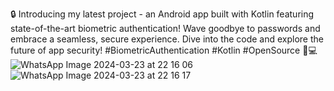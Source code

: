 🔒 Introducing my latest project - an Android app built with Kotlin featuring state-of-the-art biometric authentication! Wave goodbye to passwords and embrace a seamless, secure experience. Dive into the code and explore the future of app security! #BiometricAuthentication #Kotlin #OpenSource 🚀💻![WhatsApp Image 2024-03-23 at 22 16 06](https://github.com/rishabhsingh2002/biometric_auth/assets/83571003/4b1e555c-42da-4390-8df3-84e0041ab2ec)
![WhatsApp Image 2024-03-23 at 22 16 17](https://github.com/rishabhsingh2002/biometric_auth/assets/83571003/452fc639-ebf5-4b14-a115-c217e7e50030)
